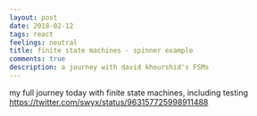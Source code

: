 ```yaml
---
layout: post
date: 2018-02-12
tags: react
feelings: neutral
title: finite state machines - spinner example
comments: true
description: a journey with david khourshid's FSMs
---
```


my full journey today with finite state machines, including testing https://twitter.com/swyx/status/963157725998911488
